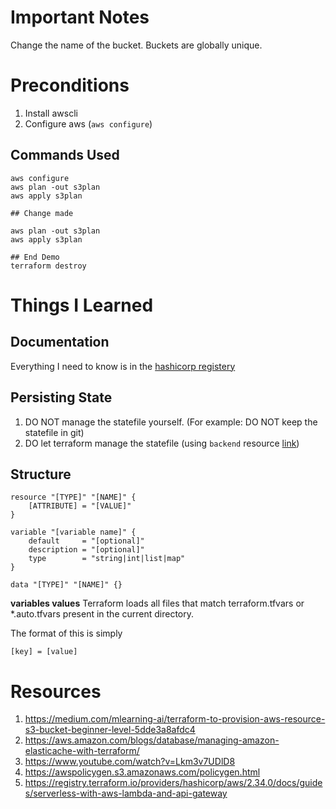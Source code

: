# Important Notes

Change the name of the bucket. Buckets are globally unique.

# Preconditions

1. Install awscli
2. Configure aws (`aws configure`)

## Commands Used

```
aws configure
aws plan -out s3plan
aws apply s3plan

## Change made

aws plan -out s3plan
aws apply s3plan

## End Demo
terraform destroy

```

# Things I Learned

## Documentation

Everything I need to know is in the [hashicorp registery](https://registry.terraform.io/)

## Persisting State

1. DO NOT manage the statefile yourself. (For example: DO NOT keep the statefile in git)
2. DO let terraform manage the statefile (using `backend` resource [link](https://developer.hashicorp.com/terraform/language/settings/backends/configuration))

## Structure

```
resource "[TYPE]" "[NAME]" {
    [ATTRIBUTE] = "[VALUE]"
}
```


```
variable "[variable name]" {
    default     = "[optional]"
    description = "[optional]"
    type        = "string|int|list|map"
}
```

```
data "[TYPE]" "[NAME]" {}
```


**variables values**
Terraform loads all files that match terraform.tfvars or *.auto.tfvars present in the current directory.

The format of this is simply

```
[key] = [value]
```

# Resources

1. https://medium.com/mlearning-ai/terraform-to-provision-aws-resource-s3-bucket-beginner-level-5dde3a8afdc4
2. https://aws.amazon.com/blogs/database/managing-amazon-elasticache-with-terraform/ 
3. https://www.youtube.com/watch?v=Lkm3v7UDlD8
4. https://awspolicygen.s3.amazonaws.com/policygen.html
5. https://registry.terraform.io/providers/hashicorp/aws/2.34.0/docs/guides/serverless-with-aws-lambda-and-api-gateway